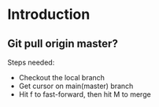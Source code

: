 # Introduction

## Git pull origin master?

Steps needed:

- Checkout the local branch
- Get cursor on main(master) branch
- Hit f to fast-forward, then hit M to merge
